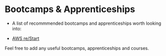 # Bootcamps & Apprenticeships

- A list of recommmended bootcamps and apprenticeships worth looking into:

- [AWS re/Start](https://aws.amazon.com/training/restart/)



Feel free to add any useful bootcamps, apprenticeships and courses.
